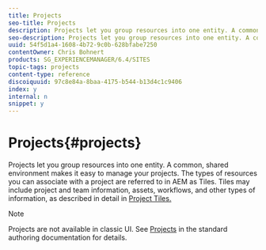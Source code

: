 ```yaml
---
title: Projects
seo-title: Projects
description: Projects let you group resources into one entity. A common, shared environment makes it easy to manage your projects.
seo-description: Projects let you group resources into one entity. A common, shared environment makes it easy to manage your projects.
uuid: 54f5d1a4-1608-4b72-9c0b-628bfabe7250
contentOwner: Chris Bohnert
products: SG_EXPERIENCEMANAGER/6.4/SITES
topic-tags: projects
content-type: reference
discoiquuid: 97c8e84a-8baa-4175-b544-b13d4c1c9406
index: y
internal: n
snippet: y
---
```


# Projects{#projects}

Projects let you group resources into one entity. A common, shared environment makes it easy to manage your projects. The types of resources you can associate with a project are referred to in AEM as Tiles. Tiles may include project and team information, assets, workflows, and other types of information, as described in detail in [Project Tiles.](#projecttiles)

>[!NOTE]
>
>Projects are not available in classic UI. See [Projects](../../../sites/authoring/using/projects.md) in the standard authoring documentation for details.

